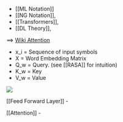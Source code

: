 - [[ML Notation]] 
-  [[NG Notation]], 
- [[Transformers]],
- [[DL Theory]], 

==> [Wiki Attention](https://en.wikipedia.org/wiki/Attention_(machine_learning)) 
- x_i = Sequence of input symbols
- X = Word Embedding Matrix
- Q_w = Query. (see [[RASA]] for intuition)
- K_w = Key
- V_w = Value

![](https://miro.medium.com/v2/resize:fit:677/1*KJO94OuI6AVaGOBmHuf_nA.png)

[[Feed Forward Layer]] -

[[Attention]] - 